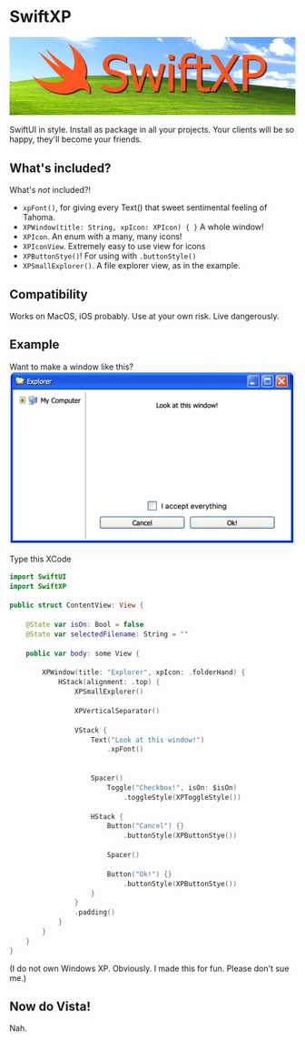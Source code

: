 # SwiftXP

![Logo](Docs/logo.png)

SwiftUI in style. Install as package in all your projects. 
Your clients will be so happy, they'll become your friends.

## What's included?
What's _not_ included?!   
 * `xpFont()`, for giving every Text() that sweet sentimental feeling of Tahoma.
 * `XPWindow(title: String, xpIcon: XPIcon) { }` A whole window!
 * `XPIcon`. An enum with a many, many icons!
 * `XPIconView`. Extremely easy to use view for icons  
 * `XPButtonStye()`! For using with `.buttonStyle()`
 * `XPSmallExplorer()`. A file explorer view, as in the example.

## Compatibility 
Works on MacOS, iOS probably. 
Use at your own risk. 
Live dangerously.

## Example
Want to make a window like this?
![Example](Docs/screenshot.png "Example")

Type this XCode 
```Swift
import SwiftUI
import SwiftXP

public struct ContentView: View {
	
	@State var isOn: Bool = false
	@State var selectedFilename: String = ""
	
	public var body: some View {
		
		XPWindow(title: "Explorer", xpIcon: .folderHand) {
			HStack(alignment: .top) {
				XPSmallExplorer()
				
				XPVerticalSeparator()
				
				VStack {
					Text("Look at this window!")
						.xpFont()
					
						
					Spacer()
						Toggle("Checkbox!", isOn: $isOn)
							.toggleStyle(XPToggleStyle())
					
					HStack {
						Button("Cancel") {}
							.buttonStyle(XPButtonStye())
						
						Spacer()
						
						Button("Ok!") {}
							.buttonStyle(XPButtonStye())
					}
				}
				.padding()
			}
		}
	}
}
```

(I do not own Windows XP. Obviously. I made this for fun. Please don't sue me.)

## Now do Vista!
Nah.
